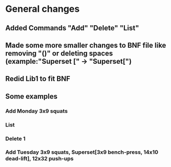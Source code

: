 

# General changes 
## Added Commands "Add" "Delete" "List" 
## Made some more smaller changes to BNF file like removing "()" or deleting spaces (example:"Superset [" -> "Superset[")
## Redid Lib1 to fit BNF

## Some examples
### Add Monday 3x9 squats 
### List
### Delete 1
### Add Tuesday 3x9 squats, Superset[3x9 bench-press, 14x10 dead-lift], 12x32 push-ups
